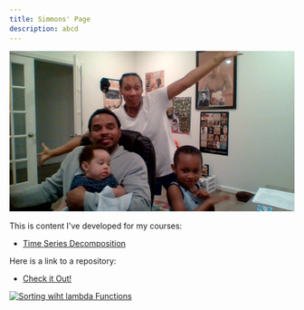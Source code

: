 ```yaml
---
title: Simmons' Page
description: abcd
---
```



![My Photo](/pics/WIN_20200714_20_35_48_Pro.jpg)

This is content I've developed for my courses:

- [Time Series Decomposition](/timeseries/index.md)

Here is a link to a repository:
- [Check it Out!](https://github.com/Lamar-S/sample)

[![Sorting wiht lambda Functions](https://img.yoututbe.com/vi/UmUiu59e17Q/0.jpg)](http://www.youtube.com/watch?v=UmUiu59e17Q)
